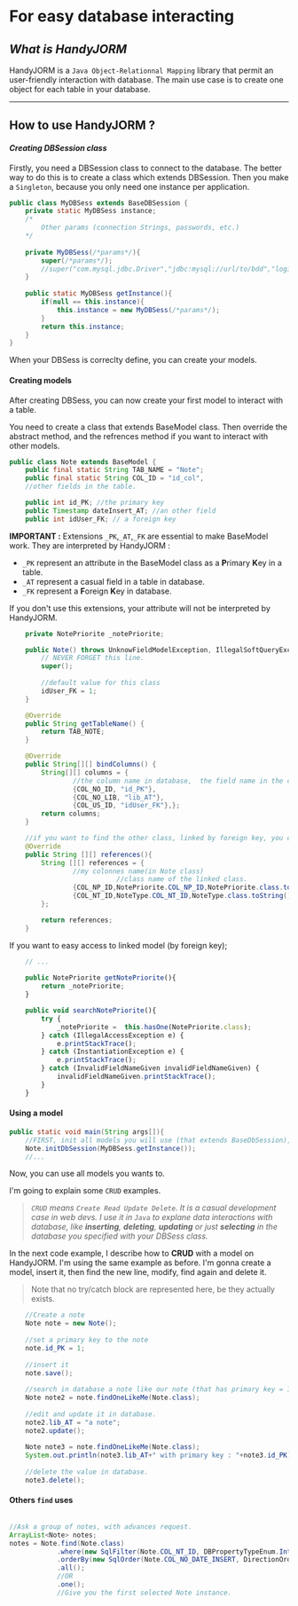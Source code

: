# For easy database interacting


## _What is HandyJORM_

HandyJORM is a `Java Object-Relationnal Mapping` library that permit an user-friendly interaction with database. The main use case is to create one object for each table in your database.  

---

## How to use HandyJORM ?

#### _Creating DBSession class_

Firstly, you need a DBSession class to connect to the database. The better way to do this is to create a class which extends DBSession. Then you make a `Singleton`, because you only need one instance per application.

```java
public class MyDBSess extends BaseDBSession {
    private static MyDBSess instance;
    /*
        Other params (connection Strings, passwords, etc.)
    */
    
    private MyDBSess(/*params*/){
        super(/*params*/);
        //super("com.mysql.jdbc.Driver","jdbc:mysql://url/to/bdd","login","password");
    }
    
    public static MyDBSess getInstance(){
        if(null == this.instance){
            this.instance = new MyDBSess(/*params*/);
        }
        return this.instance;
    }
}
```

When your DBSess is correclty define, you can create your models.

#### Creating models
    
After creating DBSess, you can now create your first model to interact with a table.

You need to create a class that extends BaseModel class.
Then override the abstract method, and the refrences method if you want to interact with other models.


```java
public class Note extends BaseModel {
    public final static String TAB_NAME = "Note";
    public final static String COL_ID = "id_col",
    //other fields in the table.

    public int id_PK; //the primary key
    public Timestamp dateInsert_AT; //an other field
    public int idUser_FK; // a foreign key
```
**IMPORTANT :**
Extensions `_PK`,`_AT`,`_FK` are essential to make BaseModel work. They are interpreted by HandyJORM :
- `_PK` represent an attribute in the BaseModel class as a **P**rimary **K**ey in a table.
- `_AT` represent a casual field in a table in database.
- `_FK` represent a **F**oreign **K**ey in database.

If you don't use this extensions, your attribute will not be interpreted by HandyJORM.
```java
    private NotePriorite _notePriorite;

    public Note() throws UnknowFieldModelException, IllegalSoftQueryException {
        // NEVER FORGET this line.
        super();
        
        //default value for this class
        idUser_FK = 1;
    }

    @Override
    public String getTableName() {
        return TAB_NOTE;
    }

    @Override
    public String[][] bindColumns() {
        String[][] columns = {
                //the column name in database,  the field name in the class 
                {COL_NO_ID, "id_PK"},
                {COL_NO_LIB, "lib_AT"},
                {COL_US_ID, "idUser_FK"},};
        return columns;
    }

    //if you want to find the other class, linked by foreign key, you can give the name.
    @Override
    public String [][] references(){
        String [][] references = {
                //my colonnes name(in Note class)     
                           //class name of the linked class.
                {COL_NP_ID,NotePriorite.COL_NP_ID,NotePriorite.class.toString()},
                {COL_NT_ID,NoteType.COL_NT_ID,NoteType.class.toString()},
        };

        return references;
    }
```

If you want to easy access to linked model (by foreign key);

```javascript
    // ...
    
    public NotePriorite getNotePriorite(){
        return _notePriorite;
    }

    public void searchNotePriorite(){
        try {
            _notePriorite =  this.hasOne(NotePriorite.class);
        } catch (IllegalAccessException e) {
            e.printStackTrace();
        } catch (InstantiationException e) {
            e.printStackTrace();
        } catch (InvalidFieldNameGiven invalidFieldNameGiven) {
            invalidFieldNameGiven.printStackTrace();
        }
    }
```

#### Using a model

```java
public static void main(String args[]){
    //FIRST, init all models you will use (that extends BaseDbSession), with this connection
    Note.initDbSession(MyDBSess.getInstance());
    //...
```
Now, you can use all models you wants to.

I'm going to explain some `CRUD` examples. 

>_`CRUD` means `Create Read Update Delete`. It is a casual development case in web devs. I use it in `Java` to explane data interactions with database, like **inserting**, **deleting**, **updating** or just **selecting** in the database you specified with your DBSess class._

In the next code example, I describe how to **CRUD** with a model on HandyJORM. 
I'm using the same example as before. I'm gonna create a model, insert it, then find the new line, modify, find again and delete it.

>Note that no try/catch block are represented here, be they actually exists.
```java
    //Create a note
    Note note = new Note();
    
    //set a primary key to the note
    note.id_PK = 1;
    
    //insert it
    note.save();
    
    //search in database a note like our note (that has primary key = 1), and store it as note2
    Note note2 = note.findOneLikeMe(Note.class);
    
    //edit and update it in database.
    note2.lib_AT = "a note";
    note2.update();
    
    Note note3 = note.findOneLikeMe(Note.class);
    System.out.println(note3.lib_AT+" with primary key : "+note3.id_PK); //print "a note".
    
    //delete the value in database.
    note3.delete();    
```    

#### Others `find` uses    
```java

//Ask a group of notes, with advances request.
ArrayList<Note> notes;
notes = Note.find(Note.class)
            .where(new SqlFilter(Note.COL_NT_ID, DBPropertyTypeEnum.Integer,_filter.id_PK,ComparisonStrategyEnum.Equals))
            .orderBy(new SqlOrder(Note.COL_NO_DATE_INSERT, DirectionOrderEnum.DESC))
            .all();
            //OR
            .one();
            //Give you the first selected Note instance.
```
